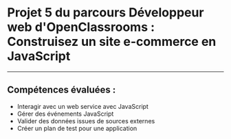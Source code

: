 # Projet 5 du parcours Développeur web d'OpenClassrooms : Construisez un site e-commerce en JavaScript
***
## Compétences évaluées :
* Interagir avec un web service avec JavaScript
* Gérer des événements JavaScript
* Valider des données issues de sources externes
* Créer un plan de test pour une application
